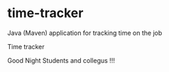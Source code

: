 # time-tracker
Java (Maven) application for tracking time on the job

Time tracker

Good Night Students and collegus !!!
